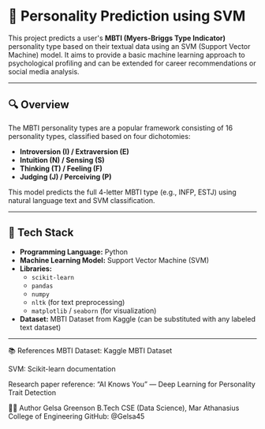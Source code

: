 # 🧠 Personality Prediction using SVM

This project predicts a user's **MBTI (Myers-Briggs Type Indicator)** personality type based on their textual data using an SVM (Support Vector Machine) model. It aims to provide a basic machine learning approach to psychological profiling and can be extended for career recommendations or social media analysis.

---

## 🔍 Overview

The MBTI personality types are a popular framework consisting of 16 personality types, classified based on four dichotomies:

- **Introversion (I) / Extraversion (E)**
- **Intuition (N) / Sensing (S)**
- **Thinking (T) / Feeling (F)**
- **Judging (J) / Perceiving (P)**

This model predicts the full 4-letter MBTI type (e.g., INFP, ESTJ) using natural language text and SVM classification.

---

## 🧰 Tech Stack

- **Programming Language:** Python
- **Machine Learning Model:** Support Vector Machine (SVM)
- **Libraries:** 
  - `scikit-learn`
  - `pandas`
  - `numpy`
  - `nltk` (for text preprocessing)
  - `matplotlib` / `seaborn` (for visualization)
- **Dataset:** MBTI Dataset from Kaggle (can be substituted with any labeled text dataset)

---
📚 References
MBTI Dataset: Kaggle MBTI Dataset

SVM: Scikit-learn documentation

Research paper reference: “AI Knows You” — Deep Learning for Personality Trait Detection


🙋‍♀️ Author
Gelsa Greenson
B.Tech CSE (Data Science), Mar Athanasius College of Engineering
GitHub: @Gelsa45

